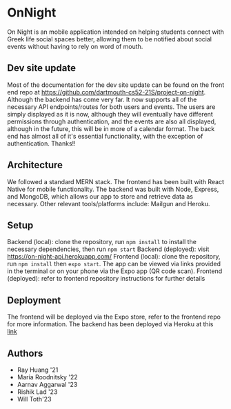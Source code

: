 # OnNight

On Night is an mobile application intended on helping students connect with Greek life social spaces better, allowing them to be notified about social events without having to rely on word of mouth.

## Dev site update

Most of the documentation for the dev site update can be found on the front end repo at https://github.com/dartmouth-cs52-21S/project-on-night. Although the backend has come very far. It now supports all of the necessary API endpoints/routes for both users and events. The users are simply displayed as it is now, although they will eventually have different permissions through authentication, and the events are also all displayed, although in the future, this will be in more of a calendar format. The back end has almost all of it's essential functionality, with the exception of authentication. Thanks!!

## Architecture

We followed a standard MERN stack. The frontend has been built with React Native for mobile functionality. The backend was built with Node, Express, and MongoDB, which allows our app to store and retrieve data as necessary. Other relevant tools/platforms include: Mailgun and Heroku. 

## Setup

Backend (local): clone the repository, run `npm install` to install the necessary dependencies, then run `npm start`
Backend (deployed): visit https://on-night-api.herokuapp.com/
Frontend (local): clone the repository, run `npm install` then `expo start`. The app can be viewed via links provided in the terminal or on your phone via the Expo app (QR code scan).
Frontend (deployed): refer to frontend repository instructions for further details 

## Deployment

The frontend will be deployed via the Expo store, refer to the frontend repo for more information. 
The backend has been deployed via Heroku at this [link](https://on-night-api.herokuapp.com/)

## Authors

* Ray Huang '21
* Maria Roodnitsky '22
* Aarnav Aggarwal '23
* Rishik Lad '23
* Will Toth'23 
